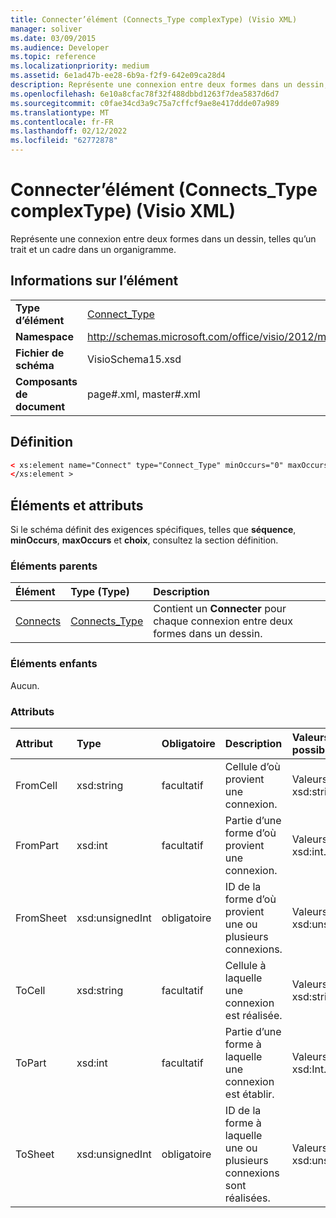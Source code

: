 ```yaml
---
title: Connecter’élément (Connects_Type complexType) (Visio XML)
manager: soliver
ms.date: 03/09/2015
ms.audience: Developer
ms.topic: reference
ms.localizationpriority: medium
ms.assetid: 6e1ad47b-ee28-6b9a-f2f9-642e09ca28d4
description: Représente une connexion entre deux formes dans un dessin, telles qu’un trait et un cadre dans un organigramme.
ms.openlocfilehash: 6e10a8cfac78f32f488dbbd1263f7dea5837d6d7
ms.sourcegitcommit: c0fae34cd3a9c75a7cffcf9ae8e417ddde07a989
ms.translationtype: MT
ms.contentlocale: fr-FR
ms.lasthandoff: 02/12/2022
ms.locfileid: "62772878"
---
```

# <a name="connect-element-connects_type-complextype-visio-xml"></a>Connecter’élément (Connects_Type complexType) (Visio XML)

Représente une connexion entre deux formes dans un dessin, telles qu’un trait et un cadre dans un organigramme.
  
## <a name="element-information"></a>Informations sur l’élément

|||
|:-----|:-----|
|**Type d’élément** <br/> |[Connect_Type](connect_type-complextypevisio-xml.md) <br/> |
|**Namespace** <br/> |http://schemas.microsoft.com/office/visio/2012/main  <br/> |
|**Fichier de schéma** <br/> |VisioSchema15.xsd  <br/> |
|**Composants de document** <br/> |page#.xml, master#.xml  <br/> |
   
## <a name="definition"></a>Définition

```XML
< xs:element name="Connect" type="Connect_Type" minOccurs="0" maxOccurs="unbounded" >
</xs:element >
```

## <a name="elements-and-attributes"></a>Éléments et attributs

Si le schéma définit des exigences spécifiques, telles que **séquence**, **minOccurs**, **maxOccurs** et **choix**, consultez la section définition. 
  
### <a name="parent-elements"></a>Éléments parents

|**Élément**|**Type (Type)**|**Description**|
|:-----|:-----|:-----|
|[Connects](connects-element-pagecontents_type-complextypevisio-xml.md) <br/> |[Connects_Type](connects_type-complextypevisio-xml.md) <br/> |Contient un **Connecter** pour chaque connexion entre deux formes dans un dessin. |
   
### <a name="child-elements"></a>Éléments enfants

Aucun.
  
### <a name="attributes"></a>Attributs

|**Attribut**|**Type**|**Obligatoire**|**Description**|**Valeurs possibles**|
|:-----|:-----|:-----|:-----|:-----|
|FromCell  <br/> |xsd:string  <br/> |facultatif  <br/> |Cellule d’où provient une connexion. |Valeurs du type xsd:string. |
|FromPart  <br/> |xsd:int  <br/> |facultatif  <br/> |Partie d’une forme d’où provient une connexion. |Valeurs du type xsd:int. |
|FromSheet  <br/> |xsd:unsignedInt  <br/> |obligatoire  <br/> |ID de la forme d’où provient une ou plusieurs connexions. |Valeurs du type xsd:unsignedInt. |
|ToCell  <br/> |xsd:string  <br/> |facultatif  <br/> |Cellule à laquelle une connexion est réalisée. |Valeurs du type xsd:string. |
|ToPart  <br/> |xsd:int  <br/> |facultatif  <br/> |Partie d’une forme à laquelle une connexion est établir. |Valeurs du type xsd:Int. |
|ToSheet  <br/> |xsd:unsignedInt  <br/> |obligatoire  <br/> |ID de la forme à laquelle une ou plusieurs connexions sont réalisées. |Valeurs du type xsd:unsignedInt. |
   

